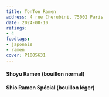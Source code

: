 ```yaml
---
title: TonTon Ramen
address: 4 rue Cherubini, 75002 Paris
date: 2024-08-10
ratings:
- 4
foodtags:
- japonais
- ramen
cover: P1005631
---
```


#### Shoyu Ramen (bouillon normal)

#### Shio Ramen Spécial (bouillon léger)